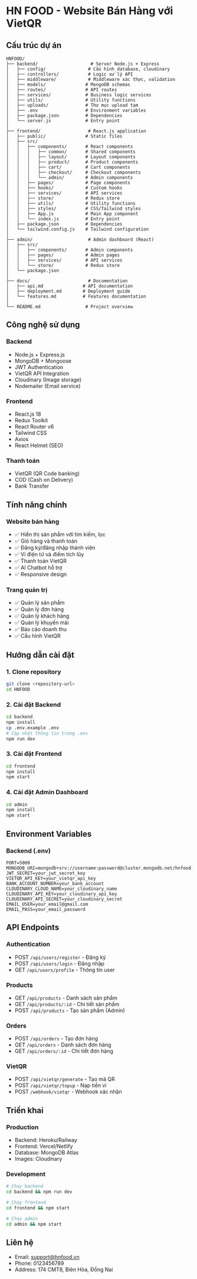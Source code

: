 # HN FOOD - Website Bán Hàng với VietQR

## Cấu trúc dự án

```
HNFOOD/
├── backend/                    # Server Node.js + Express
│   ├── config/                # Cấu hình database, cloudinary
│   ├── controllers/           # Logic xử lý API
│   ├── middleware/            # Middleware xác thực, validation
│   ├── models/               # MongoDB schemas
│   ├── routes/               # API routes
│   ├── services/             # Business logic services
│   ├── utils/                # Utility functions
│   ├── uploads/              # Thư mục upload tạm
│   ├── .env                  # Environment variables
│   ├── package.json          # Dependencies
│   └── server.js             # Entry point
│
├── frontend/                  # React.js application
│   ├── public/               # Static files
│   ├── src/
│   │   ├── components/       # React components
│   │   │   ├── common/       # Shared components
│   │   │   ├── layout/       # Layout components
│   │   │   ├── product/      # Product components
│   │   │   ├── cart/         # Cart components
│   │   │   ├── checkout/     # Checkout components
│   │   │   └── admin/        # Admin components
│   │   ├── pages/            # Page components
│   │   ├── hooks/            # Custom hooks
│   │   ├── services/         # API services
│   │   ├── store/            # Redux store
│   │   ├── utils/            # Utility functions
│   │   ├── styles/           # CSS/Tailwind styles
│   │   ├── App.js            # Main App component
│   │   └── index.js          # Entry point
│   ├── package.json          # Dependencies
│   └── tailwind.config.js    # Tailwind configuration
│
├── admin/                     # Admin dashboard (React)
│   ├── src/
│   │   ├── components/       # Admin components
│   │   ├── pages/            # Admin pages
│   │   ├── services/         # API services
│   │   └── store/            # Redux store
│   └── package.json
│
├── docs/                      # Documentation
│   ├── api.md               # API documentation
│   ├── deployment.md        # Deployment guide
│   └── features.md          # Features documentation
│
└── README.md                 # Project overview
```

## Công nghệ sử dụng

### Backend
- Node.js + Express.js
- MongoDB + Mongoose
- JWT Authentication
- VietQR API Integration
- Cloudinary (Image storage)
- Nodemailer (Email service)

### Frontend
- React.js 18
- Redux Toolkit
- React Router v6
- Tailwind CSS
- Axios
- React Helmet (SEO)

### Thanh toán
- VietQR (QR Code banking)
- COD (Cash on Delivery)
- Bank Transfer

## Tính năng chính

### Website bán hàng
- ✅ Hiển thị sản phẩm với tìm kiếm, lọc
- ✅ Giỏ hàng và thanh toán
- ✅ Đăng ký/đăng nhập thành viên
- ✅ Ví điện tử và điểm tích lũy
- ✅ Thanh toán VietQR
- ✅ AI Chatbot hỗ trợ
- ✅ Responsive design

### Trang quản trị
- ✅ Quản lý sản phẩm
- ✅ Quản lý đơn hàng
- ✅ Quản lý khách hàng
- ✅ Quản lý khuyến mãi
- ✅ Báo cáo doanh thu
- ✅ Cấu hình VietQR

## Hướng dẫn cài đặt

### 1. Clone repository
```bash
git clone <repository-url>
cd HNFOOD
```

### 2. Cài đặt Backend
```bash
cd backend
npm install
cp .env.example .env
# Cập nhật thông tin trong .env
npm run dev
```

### 3. Cài đặt Frontend
```bash
cd frontend
npm install
npm start
```

### 4. Cài đặt Admin Dashboard
```bash
cd admin
npm install
npm start
```

## Environment Variables

### Backend (.env)
```
PORT=5000
MONGODB_URI=mongodb+srv://username:password@cluster.mongodb.net/hnfood
JWT_SECRET=your_jwt_secret_key
VIETQR_API_KEY=your_vietqr_api_key
BANK_ACCOUNT_NUMBER=your_bank_account
CLOUDINARY_CLOUD_NAME=your_cloudinary_name
CLOUDINARY_API_KEY=your_cloudinary_api_key
CLOUDINARY_API_SECRET=your_cloudinary_secret
EMAIL_USER=your_email@gmail.com
EMAIL_PASS=your_email_password
```

## API Endpoints

### Authentication
- POST `/api/users/register` - Đăng ký
- POST `/api/users/login` - Đăng nhập
- GET `/api/users/profile` - Thông tin user

### Products
- GET `/api/products` - Danh sách sản phẩm
- GET `/api/products/:id` - Chi tiết sản phẩm
- POST `/api/products` - Tạo sản phẩm (Admin)

### Orders
- POST `/api/orders` - Tạo đơn hàng
- GET `/api/orders` - Danh sách đơn hàng
- GET `/api/orders/:id` - Chi tiết đơn hàng

### VietQR
- POST `/api/vietqr/generate` - Tạo mã QR
- POST `/api/vietqr/topup` - Nạp tiền ví
- POST `/webhook/vietqr` - Webhook xác nhận

## Triển khai

### Production
- Backend: Heroku/Railway
- Frontend: Vercel/Netlify
- Database: MongoDB Atlas
- Images: Cloudinary

### Development
```bash
# Chạy backend
cd backend && npm run dev

# Chạy frontend
cd frontend && npm start

# Chạy admin
cd admin && npm start
```

## Liên hệ

- Email: support@hnfood.vn
- Phone: 0123456789
- Address: 174 CMT8, Biên Hòa, Đồng Nai
